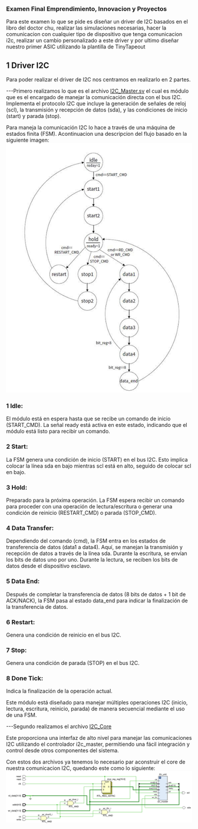 ### Examen Final Emprendimiento, Innovacion y Proyectos

Para este examen lo que se pide es diseñar un driver de I2C basados en el libro del doctor chu, realizar las simulaciones necesarias, hacer la comunicacion con cualquier tipo de dispositivo que tenga comunicacion i2c, realizar un cambio personalizado a este driver y por ultimo diseñar nuestro primer ASIC utilizando la plantilla de TinyTapeout

## 1 Driver I2C
Para poder realizar el driver de I2C nos centramos en realizarlo en 2 partes.

---Primero realizamos lo que es el archivo [I2C_Master.sv](I2C/I2C.srcs/sources_1/new/i2c_master.sv) el cual es módulo que es el encargado de manejar la comunicación directa con el bus I2C. Implementa el protocolo I2C que incluye la generación de señales de reloj (scl), la transmisión y recepción de datos (sda), y las condiciones de inicio (start) y parada (stop).

Para maneja la comunicación I2C lo hace a través de una máquina de estados finita (FSM). Acontinuacion una descripcion del flujo basado en la siguiente imagen:
![FSM](img/FSM.png)

### 1 Idle:
El módulo está en espera hasta que se recibe un comando de inicio (START_CMD).
La señal ready está activa en este estado, indicando que el módulo está listo para recibir un comando.

### 2 Start:
La FSM genera una condición de inicio (START) en el bus I2C. Esto implica colocar la línea sda en bajo mientras scl está en alto, seguido de colocar scl en bajo.

### 3 Hold:
Preparado para la próxima operación. La FSM espera recibir un comando para proceder con una operación de lectura/escritura o generar una condición de reinicio (RESTART_CMD) o parada (STOP_CMD).

### 4 Data Transfer:
Dependiendo del comando (cmd), la FSM entra en los estados de transferencia de datos (data1 a data4). Aquí, se manejan la transmisión y recepción de datos a través de la línea sda.
Durante la escritura, se envían los bits de datos uno por uno.
Durante la lectura, se reciben los bits de datos desde el dispositivo esclavo.

### 5 Data End:
Después de completar la transferencia de datos (8 bits de datos + 1 bit de ACK/NACK), la FSM pasa al estado data_end para indicar la finalización de la transferencia de datos.

### 6 Restart:
Genera una condición de reinicio en el bus I2C.

### 7 Stop:
Genera una condición de parada (STOP) en el bus I2C.

### 8 Done Tick:
Indica la finalización de la operación actual.

Este módulo está diseñado para manejar múltiples operaciones I2C (inicio, lectura, escritura, reinicio, parada) de manera secuencial mediante el uso de una FSM.

---Segundo realizamos el archivo [I2C_Core](I2C/I2C.srcs/sources_1/new/i2c_core.sv)

Este proporciona una interfaz de alto nivel para manejar las comunicaciones I2C utilizando el controlador i2c_master, permitiendo una fácil integración y control desde otros componentes del sistema.

Con estos dos archivos ya tenemos lo necesario par aconstruir el core de nuestra comunicacion I2C, quedando este como lo siguiente:
![RTL_schematic_core](img/RTL_schematic_core.png)


